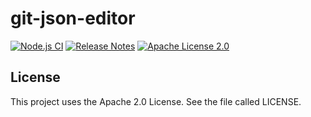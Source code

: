 # git-json-editor

[![Node.js CI](https://github.com/lhns/git-json-editor/actions/workflows/node.js.yml/badge.svg)](https://github.com/lhns/git-json-editor/actions/workflows/node.js.yml)
[![Release Notes](https://img.shields.io/github/release/lhns/git-json-editor.svg?maxAge=3600)](https://github.com/lhns/git-json-editor/releases/latest)
[![Apache License 2.0](https://img.shields.io/github/license/lhns/git-json-editor.svg?maxAge=3600)](https://www.apache.org/licenses/LICENSE-2.0)

## License

This project uses the Apache 2.0 License. See the file called LICENSE.
